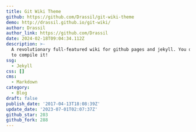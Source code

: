 ```yaml
---
title: Git Wiki Theme
github: https://github.com/Drassil/git-wiki-theme
demo: http://drassil.github.io/git-wiki/
author: Drassil
author_link: https://github.com/Drassil
date: 2024-02-18T09:04:34.112Z
description: >-
  A revolutionary full-featured wiki for github pages and jekyll. You don't need
  to compile it!
ssg:
  - Jekyll
css: []
cms:
  - Markdown
category:
  - Blog
draft: false
publish_date: '2017-04-13T18:08:39Z'
update_date: '2023-07-01T02:07:37Z'
github_star: 203
github_fork: 288
---
```


